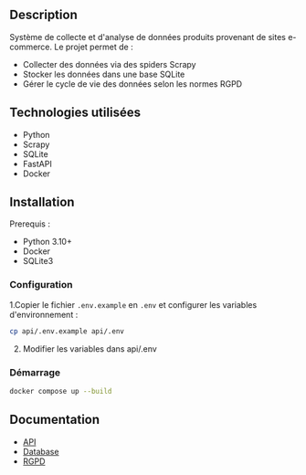 ## Description
Système de collecte et d'analyse de données produits provenant de sites e-commerce.
Le projet permet de :
- Collecter des données via des spiders Scrapy
- Stocker les données dans une base SQLite
- Gérer le cycle de vie des données selon les normes RGPD

## Technologies utilisées
- Python
- Scrapy
- SQLite
- FastAPI
- Docker

## Installation

Prerequis :
- Python 3.10+
- Docker
- SQLite3

### Configuration 

1.Copier le fichier `.env.example` en `.env` et configurer les variables d'environnement :

```bash
cp api/.env.example api/.env
```

2. Modifier les variables dans api/.env

### Démarrage

```bash
docker compose up --build
```

## Documentation

- [API](docs/api.md)
- [Database](docs/database.md)
- [RGPD](docs/rgpd.md)

